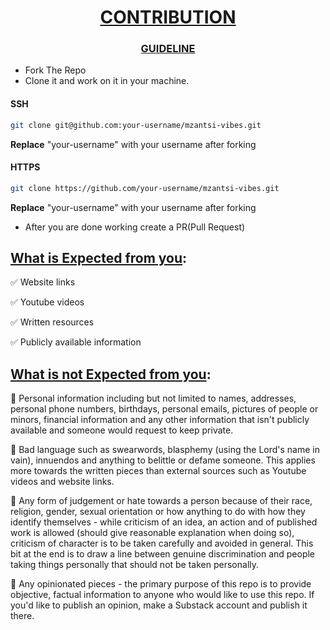 
<h1 align="center"><u>CONTRIBUTION</u></h1>

<h3 align="center"><u>GUIDELINE</u></h3>

- Fork The Repo
- Clone it and work on it in your machine.

#### SSH
  ```bash
  git clone git@github.com:your-username/mzantsi-vibes.git
```
<b>Replace</b> "your-username" with your username after forking

#### HTTPS

```bash
git clone https://github.com/your-username/mzantsi-vibes.git
```

<b>Replace</b> "your-username" with your username after forking

* After you are done working create a PR(Pull Request)


<h2><u>What is Expected from you</u>:</h2>

✅ Website links

✅ Youtube videos

✅ Written resources

✅ Publicly available information


<h2><u>What is not Expected from you</u>:</h2>
🛑 Personal information including but not limited to names, addresses, personal phone numbers, birthdays, personal emails, pictures of people or minors, financial information and any other information that isn't publicly available and someone would request to keep private.

🛑 Bad language such as swearwords, blasphemy (using the Lord's name in vain), innuendos and anything to belittle or defame someone. This applies more towards the written pieces than external sources such as Youtube videos and website links.

🛑 Any form of judgement or hate towards a person because of their race, religion, gender, sexual orientation or how anything to do with how they identify themselves - while criticism of an idea, an action and of published work is allowed (should give reasonable explanation when doing so), criticism of character is to be taken carefully and avoided in general. This bit at the end is to draw a line between genuine discrimination and people taking things personally that should not be taken personally.

<!-- i do not think this was supposed to be here -->
🛑 Any opinionated pieces - the primary purpose of this repo is to provide objective, factual information to anyone who would like to use this repo. If you'd like to publish an opinion, make a Substack account and publish it there.
